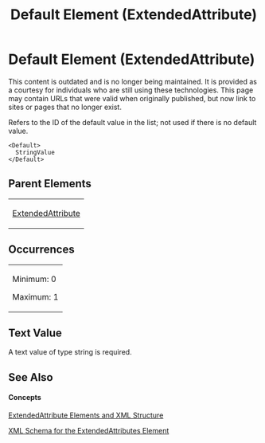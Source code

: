 ﻿---
title: Default Element (ExtendedAttribute)
TOCTitle: Default Element
ms:assetid: f88019f5-1043-4668-83ae-8fe7bb9b766e
ms:mtpsurl: https://msdn.microsoft.com/en-us/library/Bb968745(v=office.12)
ms:contentKeyID: 13188435
ms.date: 05/05/2014
mtps_version: v=office.12
f1_keywords:
- Default element (ExtendedAttribute)
---

# Default Element (ExtendedAttribute)

This content is outdated and is no longer being maintained. It is provided as a courtesy for individuals who are still using these technologies. This page may contain URLs that were valid when originally published, but now link to sites or pages that no longer exist.

Refers to the ID of the default value in the list; not used if there is no default value.

    <Default>
      StringValue
    </Default>

## Parent Elements

<table>
<colgroup>
<col style="width: 100%" />
</colgroup>
<tbody>
<tr class="odd">
<td><p><a href="bb968669(v=office.12).md">ExtendedAttribute</a></p></td>
</tr>
</tbody>
</table>

## Occurrences

<table>
<colgroup>
<col style="width: 100%" />
</colgroup>
<tbody>
<tr class="odd">
<td><p>Minimum: 0</p>
<p>Maximum: 1</p></td>
</tr>
</tbody>
</table>

## Text Value

A text value of type string is required.

## See Also

#### Concepts

[ExtendedAttribute Elements and XML Structure](bb968579\(v=office.12\).md)

[XML Schema for the ExtendedAttributes Element](bb968705\(v=office.12\).md)

